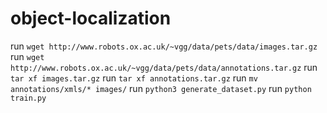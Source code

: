 # object-localization
run `wget http://www.robots.ox.ac.uk/~vgg/data/pets/data/images.tar.gz`
run `wget http://www.robots.ox.ac.uk/~vgg/data/pets/data/annotations.tar.gz`
run `tar xf images.tar.gz`
run `tar xf annotations.tar.gz`
run `mv annotations/xmls/* images/`
run `python3 generate_dataset.py`
run `python train.py`

